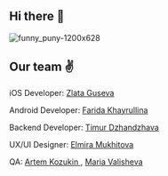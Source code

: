 ## Hi there 👋

![funny_puny-1200x628](https://user-images.githubusercontent.com/104151157/209094847-337f3a9e-a643-4f94-b05f-6b27c47f835f.png)

## Our team ✌️
iOS Developer: [Zlata Guseva](https://www.linkedin.com/in/zlata-guseva-230985195/)

Android Developer: [Farida Khayrullina](https://www.linkedin.com/in/фарида-хайруллина-6a77081b3/)

Backend Developer: [Timur Dzhandzhava](https://www.linkedin.com/in/dzhandzhava-timur-bb01a321a/)

UX/UI Designer: [Elmira Mukhitova](https://www.behance.net/cf981e9c)

QA: [Artem Kozukin ](https://www.linkedin.com/in/kavvik/), [Maria Valisheva](https://github.com/Mariia-Valisheva)  
 
